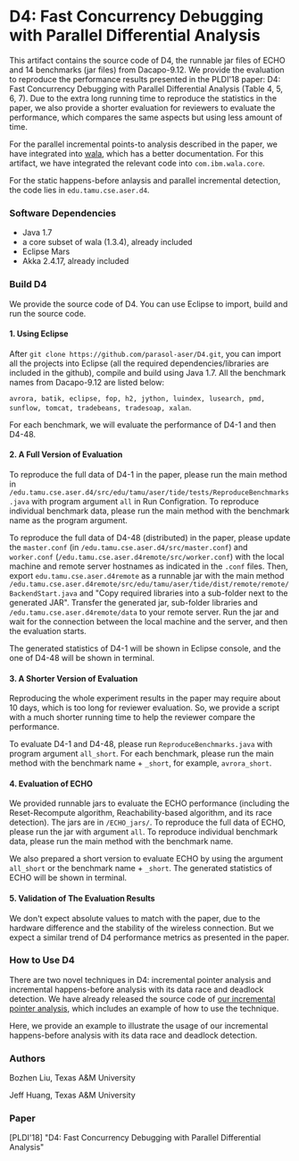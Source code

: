 # D4: Fast Concurrency Debugging with Parallel Differential Analysis

This artifact contains the source code of D4, the runnable jar files of ECHO and 14 benchmarks (jar files) from Dacapo-9.12. We provide the evaluation to reproduce the performance results presented in the PLDI'18 paper: D4: Fast Concurrency Debugging with Parallel Differential Analysis (Table 4, 5, 6, 7). Due to the extra long running time to reproduce the statistics in the paper, we also provide a shorter evaluation for reviewers to evaluate the performance, which compares the same aspects but using less amount of time.

For the parallel incremental points-to analysis described in the paper, we have integrated into [wala](https://github.com/april1989/Incremental_Points_to_Analysis.git), which has a better documentation. For this artifact, we have integrated the relevant code into ````com.ibm.wala.core````.

For the static happens-before anlaysis and parallel incremental detection, the code lies in ````edu.tamu.cse.aser.d4````.

### Software Dependencies
- Java 1.7
- a core subset of wala (1.3.4), already included
- Eclipse Mars
- Akka 2.4.17, already included

### Build D4
We provide the source code of D4. You can use Eclipse to import, build and run the source code. 

#### 1. Using Eclipse
After ````git clone https://github.com/parasol-aser/D4.git````, you can import all the projects into Eclipse (all the required dependencies/libraries are included in the github), compile and build using Java 1.7. All the benchmark names from Dacapo-9.12 are listed below:

````avrora, batik, eclipse, fop, h2, jython, luindex, lusearch, pmd, sunflow, tomcat, tradebeans, tradesoap, xalan````.

For each benchmark, we will evaluate the performance of D4-1 and then D4-48. 

#### 2. A Full Version of Evaluation
To reproduce the full data of D4-1 in the paper, please run the main method in ````/edu.tamu.cse.aser.d4/src/edu/tamu/aser/tide/tests/ReproduceBenchmarks.java```` with program argument ````all```` in Run Configration. To reproduce individual benchmark data, please run the main method with the benchmark name as the program argument.

To reproduce the full data of D4-48 (distributed) in the paper, please update the ````master.conf```` (in ````/edu.tamu.cse.aser.d4/src/master.conf````) and ````worker.conf```` (````/edu.tamu.cse.aser.d4remote/src/worker.conf````) with the local machine and remote server hostnames as indicated in the ````.conf```` files. Then, export ````edu.tamu.cse.aser.d4remote```` as a runnable jar with the main method ````/edu.tamu.cse.aser.d4remote/src/edu/tamu/aser/tide/dist/remote/remote/BackendStart.java```` and "Copy required libraries into a sub-folder next to the generated JAR". Transfer the generated jar, sub-folder libraries and ````/edu.tamu.cse.aser.d4remote/data```` to your remote server. Run the jar and wait for the connection between the local machine and the server, and then the evaluation starts.

The generated statistics of D4-1 will be shown in Eclipse console, and the one of D4-48 will be shown in terminal. 

#### 3. A Shorter Version of Evaluation
Reproducing the whole experiment results in the paper may require about 10 days, which is too long for reviewer evaluation. So, we provide a script with a much shorter running time to help the reviewer compare the performance. 

To evaluate D4-1 and D4-48, please run ````ReproduceBenchmarks.java```` with program argument ````all_short````. For each benchmark, please run the main method with the benchmark name + ````_short````, for example, ````avrora_short````.

#### 4. Evaluation of ECHO
We provided runnable jars to evaluate the ECHO performance (including the Reset-Recompute algorithm, Reachability-based algorithm, and its race detection). The jars are in ````/ECHO_jars/````. To reproduce the full data of ECHO, please run the jar with argument ````all````. To reproduce individual benchmark data, please run the main method with the benchmark name. 

We also prepared a short version to evaluate ECHO by using the argument ````all_short```` or the benchmark name + ````_short````. The generated statistics of ECHO will be shown in terminal.

#### 5. Validation of The Evaluation Results
We don't expect absolute values to match with the paper, due to the hardware difference and the stability of the wireless connection. But we expect a similar trend of D4 performance metrics as presented in the paper.

### How to Use D4
There are two novel techniques in D4: incremental pointer analysis and incremental happens-before analysis with its data race and deadlock detection. We have already released the source code of [our incremental pointer analysis](https://github.com/april1989/Incremental_Points_to_Analysis.git), which includes an example of how to use the technique.

Here, we provide an example to illustrate the usage of our incremental happens-before analysis with its data race and deadlock detection.


### Authors
Bozhen Liu, Texas A&M University

Jeff Huang, Texas A&M University

### Paper
[PLDI'18] "D4: Fast Concurrency Debugging with Parallel Differential Analysis"
